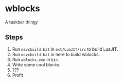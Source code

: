 # wblocks
A taskbar thingy

## Steps
1. Run `msvcbuild.bat` in `ext/LuaJIT/src` to build LuaJIT.
2. Run `msvcbuild.bat` in here to build wblocks.
3. Run `wblocks.exe` in `bin`.
4. Write some cool blocks.
5. ???
6. Profit
